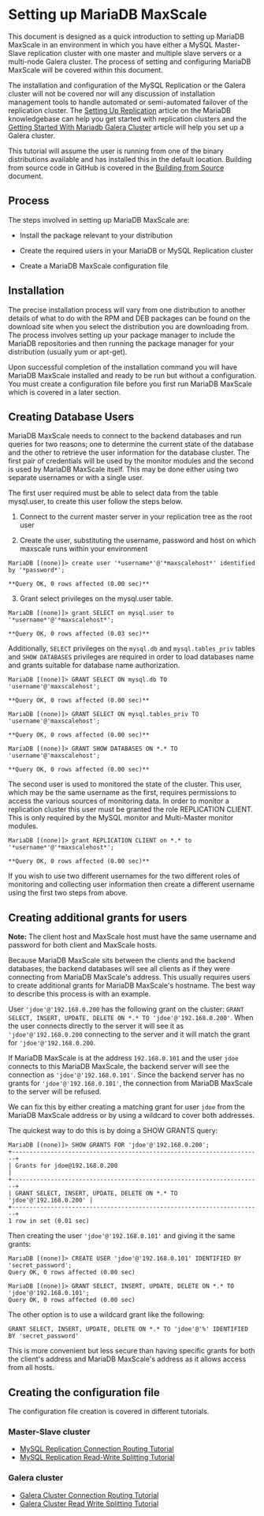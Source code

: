 # Setting up MariaDB MaxScale

This document is designed as a quick introduction to setting up MariaDB MaxScale in an environment in which you have either a MySQL Master-Slave replication cluster with one master and multiple slave servers or a multi-node Galera cluster. The process of setting and configuring MariaDB MaxScale will be covered within this document.

The installation and configuration of the MySQL Replication or the Galera cluster will not be covered nor will any discussion of installation management tools to handle automated or semi-automated failover of the replication cluster. The [Setting Up Replication](https://mariadb.com/kb/en/mariadb/setting-up-replication/) article on the MariaDB knowledgebase can help you get started with replication clusters and the [Getting Started With Mariadb Galera Cluster](https://mariadb.com/kb/en/mariadb/getting-started-with-mariadb-galera-cluster/) article will help you set up a Galera cluster.

This tutorial will assume the user is running from one of the binary distributions available and has installed this in the default location. Building from source code in GitHub is covered in the [Building from Source](../Getting-Started/Building-MaxScale-from-Source-Code.md) document.

## Process

The steps involved in setting up MariaDB MaxScale are:

* Install the package relevant to your distribution

* Create the required users in your MariaDB or MySQL Replication cluster

* Create a MariaDB MaxScale configuration file

## Installation

The precise installation process will vary from one distribution to another details of what to do with the RPM and DEB packages can be found on the download site when you select the distribution you are downloading from. The process involves setting up your package manager to include the MariaDB repositories and then running the package manager for your distribution (usually yum or apt-get).

Upon successful completion of the installation command you will have MariaDB MaxScale installed and ready to be run but without a configuration. You must create a configuration file before you first run MariaDB MaxScale which is covered in a later section.

## Creating Database Users

MariaDB MaxScale needs to connect to the backend databases and run queries for two reasons; one to determine the current state of the database and the other to retrieve the user information for the database cluster. The first pair of credentials will be used by the monitor modules and the second is used by MariaDB MaxScale itself. This may be done either using two separate usernames or with a single user.

The first user required must be able to select data from the table mysql.user, to create this user follow the steps below.

1. Connect to the current master server in your replication tree as the root user

2. Create the user, substituting the username, password and host on which maxscale runs within your environment
```
MariaDB [(none)]> create user '*username*'@'*maxscalehost*' identified by '*password*';

**Query OK, 0 rows affected (0.00 sec)**
```
3. Grant select privileges on the mysql.user table.
```
MariaDB [(none)]> grant SELECT on mysql.user to '*username*'@'*maxscalehost*';

**Query OK, 0 rows affected (0.03 sec)**
```
Additionally, `SELECT` privileges on the `mysql.db` and `mysql.tables_priv` tables and `SHOW DATABASES` privileges are required in order to load databases name and grants suitable for database name authorization.
```
MariaDB [(none)]> GRANT SELECT ON mysql.db TO 'username'@'maxscalehost';

**Query OK, 0 rows affected (0.00 sec)**

MariaDB [(none)]> GRANT SELECT ON mysql.tables_priv TO 'username'@'maxscalehost';

**Query OK, 0 rows affected (0.00 sec)**

MariaDB [(none)]> GRANT SHOW DATABASES ON *.* TO 'username'@'maxscalehost';

**Query OK, 0 rows affected (0.00 sec)**
```
The second user is used to monitored the state of the cluster. This user, which may be the same username as the first, requires permissions to access the various sources of monitoring data. In order to monitor a replication cluster this user must be granted the role REPLICATION CLIENT. This is only required by the MySQL monitor and Multi-Master monitor modules.

```
MariaDB [(none)]> grant REPLICATION CLIENT on *.* to '*username*'@'*maxscalehost*';

**Query OK, 0 rows affected (0.00 sec)**
```

If you wish to use two different usernames for the two different roles of monitoring and collecting user information then create a different username using the first two steps from above.

## Creating additional grants for users

**Note:** The client host and MaxScale host must have the same username and
  password for both client and MaxScale hosts.

Because MariaDB MaxScale sits between the clients and the backend databases, the backend databases will see all clients as if they were connecting from MariaDB MaxScale's address. This usually requires users to create additional grants for MariaDB MaxScale's hostname. The best way to describe this process is with an example.

User `'jdoe'@'192.168.0.200` has the following grant on the cluster: `GRANT SELECT, INSERT, UPDATE, DELETE ON *.* TO 'jdoe'@'192.168.0.200'`. When the user connects directly to the server it will see it as  `'jdoe'@'192.168.0.200` connecting to the server and it will match the grant for `'jdoe'@'192.168.0.200`.

If MariaDB MaxScale is at the address `192.168.0.101` and the user `jdoe` connects to this MariaDB MaxScale, the backend server will see the connection as `'jdoe'@'192.168.0.101'`. Since the backend server has no grants for `'jdoe'@'192.168.0.101'`, the connection from MariaDB MaxScale to the server will be refused.

We can fix this by either creating a matching grant for user `jdoe` from the MariaDB MaxScale address or by using a wildcard to cover both addresses.

The quickest way to do this is by doing a SHOW GRANTS query:
```
MariaDB [(none)]> SHOW GRANTS FOR 'jdoe'@'192.168.0.200';
+-----------------------------------------------------------------------+
| Grants for jdoe@192.168.0.200                                         |
+-----------------------------------------------------------------------+
| GRANT SELECT, INSERT, UPDATE, DELETE ON *.* TO 'jdoe'@'192.168.0.200' |
+-----------------------------------------------------------------------+
1 row in set (0.01 sec)
```
Then creating the user `'jdoe'@'192.168.0.101'` and giving it the same grants:
```
MariaDB [(none)]> CREATE USER 'jdoe'@'192.168.0.101' IDENTIFIED BY 'secret_password';
Query OK, 0 rows affected (0.00 sec)

MariaDB [(none)]> GRANT SELECT, INSERT, UPDATE, DELETE ON *.* TO 'jdoe'@'192.168.0.101';
Query OK, 0 rows affected (0.00 sec)
```

The other option is to use a wildcard grant like the following:

```
GRANT SELECT, INSERT, UPDATE, DELETE ON *.* TO 'jdoe'@'%' IDENTIFIED BY 'secret_password'
```

This is more convenient but less secure than having specific grants for both the
client's address and MariaDB MaxScale's address as it allows access from all
hosts.

## Creating the configuration file

The configuration file creation is covered in different tutorials.

### Master-Slave cluster

* [MySQL Replication Connection Routing Tutorial](MySQL-Replication-Connection-Routing-Tutorial.md)
* [MySQL Replication Read-Write Splitting Tutorial](MySQL-Replication-Read-Write-Splitting-Tutorial.md)

### Galera cluster

* [Galera Cluster Connection Routing Tutorial](Galera-Cluster-Connection-Routing-Tutorial.md)
* [Galera Cluster Read Write Splitting Tutorial](Galera-Cluster-Read-Write-Splitting-Tutorial.md)
